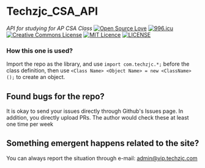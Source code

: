 # Techzjc_CSA_API
*API for studying for AP CSA Class*
[![Open Source Love](https://badges.frapsoft.com/os/v1/open-source.svg?v=103)](https://github.com/ellerbrock/open-source-badges/)
[![996.icu](https://img.shields.io/badge/link-996.icu-red.svg)](https://996.icu)
[![Creative Commons License](https://i.creativecommons.org/l/by/4.0/80x15.png)](http://creativecommons.org/licenses/by/4.0/)
[![MIT Licence](https://badges.frapsoft.com/os/mit/mit.svg?v=103)](https://opensource.org/licenses/mit-license.php)
[![LICENSE](https://img.shields.io/badge/license-Anti%20996-blue.svg)](https://github.com/996icu/996.ICU/blob/master/LICENSE)

### How this one is used?
Import the repo as the library, and use `import com.techzjc.*;` before the class definition, then  use `<Class Name> <Object Name> = new <ClassName>();` to create an object.

## Found bugs for the repo?
It is okay to send your issues directly through Github's Issues page. In addition, you directly upload PRs.
The author would check these at least one time per week

## Something emergent happens related to the site?
You can always report the situation through e-mail: admin@vip.techzjc.com
